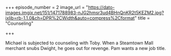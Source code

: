 +++
episode_number = 2
image_url = "https://dato-images.imgix.net/151/1471788983-nJG2hmsr3ud4BHnQnKR2t5KEZM2.jpg?ixlib=rb-1.1.0&ch=DPR%2CWidth&auto=compress%2Cformat"
title = "Counseling"

+++

Michael is subjected to counseling with Toby. When a Steamtown Mall merchant snubs Dwight, he goes out for revenge. Pam wants a new job title.
